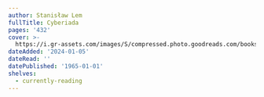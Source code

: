 ```yaml
---
author: Stanisław Lem
fullTitle: Cyberiada
pages: '432'
cover: >-
  https://i.gr-assets.com/images/S/compressed.photo.goodreads.com/books/1423601941l/7665582.jpg
dateAdded: '2024-01-05'
dateRead: ''
datePublished: '1965-01-01'
shelves:
  - currently-reading
---
```

